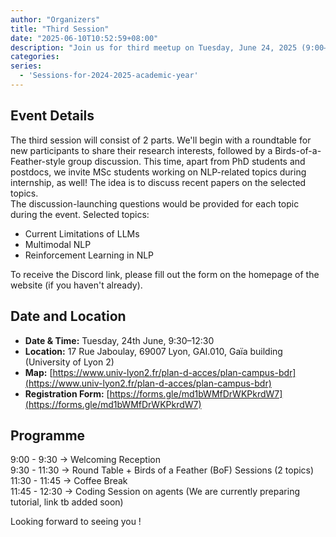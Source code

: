 ```yaml
---
author: "Organizers"
title: "Third Session"
date: "2025-06-10T10:52:59+08:00"
description: "Join us for third meetup on Tuesday, June 24, 2025 (9:00–13:00)!"
categories:
series:
  - 'Sessions-for-2024-2025-academic-year'
---
```


## Event Details
The third session will consist of 2 parts. 
We'll begin with a roundtable for new participants to share their research interests, followed by a Birds-of-a-Feather-style group discussion.
This time, apart from PhD students and postdocs, we invite MSc students working on NLP-related topics during internship, as well!
The idea is to discuss recent papers on the selected topics.  
The discussion-launching questions would be provided for each topic during the event.
Selected topics:

- Current Limitations of LLMs 
- Multimodal NLP
- Reinforcement Learning in NLP

To receive the Discord link, please fill out the form on the homepage of the website (if you haven't already).

## Date and Location

- **Date & Time:** Tuesday, 24th June, 9:30–12:30  
- **Location:** 17 Rue Jaboulay, 69007 Lyon, GAI.010, Gaïa building (University of Lyon 2)  
- **Map:** [https://www.univ-lyon2.fr/plan-d-acces/plan-campus-bdr](https://www.univ-lyon2.fr/plan-d-acces/plan-campus-bdr)  
- **Registration Form:** [https://forms.gle/md1bWMfDrWKPkrdW7](https://forms.gle/md1bWMfDrWKPkrdW7)


## Programme

 9:00 - 9:30 → Welcoming Reception  
 9:30 - 11:30 → Round Table + Birds of a Feather (BoF) Sessions (2 topics)  
11:30 - 11:45 → Coffee Break  
11:45 - 12:30 → Coding Session on agents (We are currently preparing tutorial, link tb added soon)   

Looking forward to seeing you !
